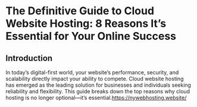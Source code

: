 # The Definitive Guide to Cloud Website Hosting: 8 Reasons It’s Essential for Your Online Success  

## Introduction  
In today’s digital-first world, your website’s performance, security, and scalability directly impact your ability to compete. Cloud website hosting has emerged as the leading solution for businesses and individuals seeking reliability and flexibility. This guide breaks down the top reasons why cloud hosting is no longer optional—it’s essential.https://nywebhosting.website/ 

<!--

**Here are some ideas to get you started:**

🙋‍♀️ A short introduction - what is your organization all about?
🌈 Contribution guidelines - how can the community get involved?
👩‍💻 Useful resources - where can the community find your docs? Is there anything else the community should know?
🍿 Fun facts - what does your team eat for breakfast?
🧙 Remember, you can do mighty things with the power of [Markdown](https://docs.github.com/github/writing-on-github/getting-started-with-writing-and-formatting-on-github/basic-writing-and-formatting-syntax)
-->
